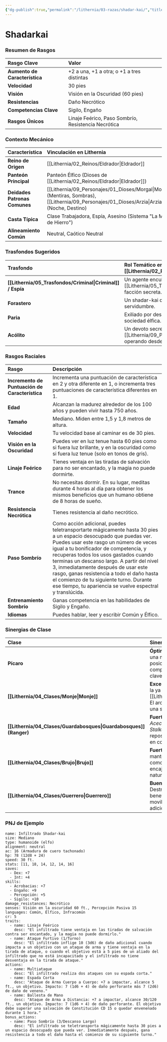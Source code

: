 ```yaml
---
{"dg-publish":true,"permalink":"/lithernia/03-razas/shadar-kai/","title":"Shadarkai","tags":["lithernia","raza","elfo","Eldrador"]}
---
```


# Shadarkai

### Resumen de Rasgos

| Rasgo Clave | Valor |
| :--- | :--- |
| **Aumento de Característica** | +2 a una, +1 a otra; o +1 a tres distintas |
| **Velocidad** | 30 pies |
| **Visión** | Visión en la Oscuridad (60 pies) |
| **Resistencias** | Daño Necrótico |
| **Competencias Clave** | Sigilo, Engaño |
| **Rasgos Únicos** | Linaje Feérico, Paso Sombrío, Resistencia Necrótica |

### Contexto Mecánico

| Característica | Vinculación en Lithernia |
| :--- | :--- |
| **Reino de Origen** | [[Lithernia/02_Reinos/Eldrador\|Eldrador]] |
| **Panteón Principal** | Panteón Élfico (Dioses de [[Lithernia/02_Reinos/Eldrador\|Eldrador]]) |
| **Deidades Patronas Comunes** | [[Lithernia/09_Personajes/01_Dioses/Morgal\|Morgal]] (Mentiras, Sombras), [[Lithernia/09_Personajes/01_Dioses/Arzia\|Arzia]] (Noche, Destino) |
| **Casta Típica** | Clase Trabajadora, Espía, Asesino (Sistema "La Mano de Hierro") |
| **Alineamiento Común** | Neutral, Caótico Neutral |

### Trasfondos Sugeridos

| Trasfondo | Rol Temático en [[Lithernia/02_Reinos/Eldrador\|Eldrador]] |
| :--- | :--- |
| **[[Lithernia/05_Trasfondos/Criminal\|Criminal]] / Espía** | Un agente encubierto de una casa [[Lithernia/05_Trasfondos/Noble\|Noble]] o una facción secreta. |
| **Forastero** | Un shadar-kai que ha escapado de las minas o de la servidumbre. |
| **Paria** | Exiliado por desobedecer las rígidas normas de la sociedad élfica. |
| **Acólito** | Un devoto secreto de [[Lithernia/09_Personajes/01_Dioses/Morgal\|Morgal]], operando desde las sombras. |

### Rasgos Raciales

| Rasgo | Descripción |
| :--- | :--- |
| **Incremento de Puntuación de Característica** | Incrementa una puntuación de característica en 2 y otra diferente en 1, o incrementa tres puntuaciones de característica diferentes en 1. |
| **Edad** | Alcanzan la madurez alrededor de los 100 años y pueden vivir hasta 750 años. |
| **Tamaño** | Mediano. Miden entre 1,5 y 1,8 metros de altura. |
| **Velocidad** | Tu velocidad base al caminar es de 30 pies. |
| **Visión en la Oscuridad** | Puedes ver en luz tenue hasta 60 pies como si fuera luz brillante, y en la oscuridad como si fuera luz tenue (solo en tonos de gris). |
| **Linaje Feérico** | Tienes ventaja en las tiradas de salvación para no ser encantado, y la magia no puede dormirte. |
| **Trance** | No necesitas dormir. En su lugar, meditas durante 4 horas al día para obtener los mismos beneficios que un humano obtiene de 8 horas de sueño. |
| **Resistencia Necrótica** | Tienes resistencia al daño necrótico. |
| **Paso Sombrío** | Como acción adicional, puedes teletransportarte mágicamente hasta 30 pies a un espacio desocupado que puedas ver. Puedes usar este rasgo un número de veces igual a tu bonificador de competencia, y recuperas todos los usos gastados cuando terminas un descanso largo. A partir del nivel 3, inmediatamente después de usar este rasgo, ganas resistencia a todo el daño hasta el comienzo de tu siguiente turno. Durante ese tiempo, tu apariencia se vuelve espectral y translúcida. |
| **Entrenamiento Sombrío** | Ganas competencia en las habilidades de Sigilo y Engaño. |
| **Idiomas** | Puedes hablar, leer y escribir Común y Élfico. |

### Sinergias de Clase

| Clase | Sinergia y Rol Sugerido |
| :--- | :--- |
| **Pícaro** | **Óptima.** El `Paso Sombrío` proporciona una movilidad táctica increíble para posicionar el Ataque Furtivo. Las competencias en Sigilo y Engaño son clave. |
| **[[Lithernia/04_Clases/Monje\|Monje]]** | **Excelente.** El `Paso Sombrío` aumenta la ya de por sí alta movilidad del [[Lithernia/04_Clases/Monje\|Monje]]. El arquetipo *Camino de la Sombra* es una sinergia temática perfecta. |
| **[[Lithernia/04_Clases/Guardabosques\|Guardabosques]] (Ranger)**| **Fuerte.** Especialmente el arquetipo *Acechador de la Oscuridad (Gloom Stalker)*. El `Paso Sombrío` permite reposicionarse para obtener ventaja en combate a distancia. |
| **[[Lithernia/04_Clases/Brujo\|Brujo]]** | **Fuerte.** El `Paso Sombrío` ayuda a mantener la distancia. Un Patrón como el *Archifey* o el *Gran Antiguo* encaja temáticamente con su naturaleza misteriosa. |
| **[[Lithernia/04_Clases/Guerrero\|Guerrero]]** | **Buena.** Un luchador basado en Destreza (esgrima, arquería) se beneficia enormemente de la movilidad y las competencias adicionales. |

### PNJ de Ejemplo

```statblock
name: Infiltrado Shadar-kai
size: Mediano
type: humanoide (elfo)
alignment: neutral
ac: 16 (Armadura de cuero tachonado)
hp: 78 (12d8 + 24)
speed: 30 ft.
stats: [11, 18, 14, 12, 14, 16]
saves:
  - Dex: +7
  - Int: +4
skills:
  - Acrobacias: +7
  - Engaño: +9
  - Percepción: +5
  - Sigilo: +10
damage_resistances: Necrótico
senses: Visión en la oscuridad 60 ft., Percepción Pasiva 15
languages: Común, Élfico, Infracomún
cr: 5
traits:
  - name: Linaje Feérico
    desc: "El infiltrado tiene ventaja en las tiradas de salvación contra ser encantado, y la magia no puede dormirlo."
  - name: Ataque Furtivo (1/Turno)
    desc: "El infiltrado inflige 10 (3d6) de daño adicional cuando impacta a un objetivo con un ataque de arma y tiene ventaja en la tirada de ataque, o cuando el objetivo está a 5 pies de un aliado del infiltrado que no está incapacitado y el infiltrado no tiene desventaja en la tirada de ataque."
actions:
  - name: Multiataque
    desc: "El infiltrado realiza dos ataques con su espada corta."
  - name: Espada Corta
    desc: "Ataque de Arma Cuerpo a Cuerpo: +7 a impactar, alcance 5 ft., un objetivo. Impacto: 7 (1d6 + 4) de daño perforante más 7 (2d6) de daño de veneno."
  - name: Ballesta de Mano
    desc: "Ataque de Arma a Distancia: +7 a impactar, alcance 30/120 ft., un objetivo. Impacto: 7 (1d6 + 4) de daño perforante. El objetivo debe superar una salvación de Constitución CD 15 o quedar envenenado durante 1 hora."
bonus_actions:
  - name: Paso Sombrío (3/Descanso Largo)
    desc: "El infiltrado se teletransporta mágicamente hasta 30 pies a un espacio desocupado que pueda ver. Inmediatamente después, gana resistencia a todo el daño hasta el comienzo de su siguiente turno."

